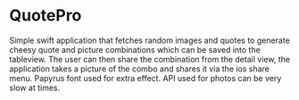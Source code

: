 # QuotePro

Simple swift application that fetches random images and quotes to generate cheesy quote and picture combinations which can be saved into the tableview. The user can then share the combination from the detail view, the application takes a picture of the combo and shares it via the ios share menu. Papyrus font used for extra effect. API used for photos can be very slow at times.
